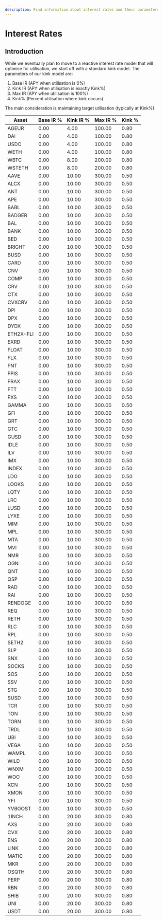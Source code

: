```yaml
---
description: Find information about interest rates and their parameters on Euler
---
```


# Interest Rates

## Introduction&#x20;

While we eventually plan to move to a reactive interest rate model that will optimise for utilisation, we start off with a standard kink model. The parameters of our kink model are:

1. Base IR (APY when utilisation is 0%)
2. Kink IR (APY when utilisation is exactly Kink%)
3. Max IR (APY when utilisation is 100%)
4. Kink% (Percent utilisation where kink occurs)

The main consideration is maintaining target utilisation (typically at Kink%).&#x20;



| Asset | Base IR % | Kink IR % | Max IR % | Kink % |
|-------|------|-------|-------|-------|
| AGEUR | 0.00| 4.00 | 100.00 | 0.80 |
| DAI | 0.00| 4.00 | 100.00 | 0.80 |
| USDC | 0.00| 4.00 | 100.00 | 0.80 |
| WETH | 0.00| 4.00 | 100.00 | 0.80 |
| WBTC | 0.00| 8.00 | 200.00 | 0.80 |
| WSTETH | 0.00| 8.00 | 200.00 | 0.80 |
| AAVE | 0.00| 10.00 | 300.00 | 0.50 |
| ALCX | 0.00| 10.00 | 300.00 | 0.50 |
| ANT | 0.00| 10.00 | 300.00 | 0.50 |
| APE | 0.00| 10.00 | 300.00 | 0.50 |
| BABL | 0.00| 10.00 | 300.00 | 0.50 |
| BADGER | 0.00| 10.00 | 300.00 | 0.50 |
| BAL | 0.00| 10.00 | 300.00 | 0.50 |
| BANK | 0.00| 10.00 | 300.00 | 0.50 |
| BED | 0.00| 10.00 | 300.00 | 0.50 |
| BRIGHT | 0.00| 10.00 | 300.00 | 0.50 |
| BUSD | 0.00| 10.00 | 300.00 | 0.50 |
| CARD | 0.00| 10.00 | 300.00 | 0.50 |
| CNV | 0.00| 10.00 | 300.00 | 0.50 |
| COMP | 0.00| 10.00 | 300.00 | 0.50 |
| CRV | 0.00| 10.00 | 300.00 | 0.50 |
| CTX | 0.00| 10.00 | 300.00 | 0.50 |
| CVXCRV | 0.00| 10.00 | 300.00 | 0.50 |
| DPI | 0.00| 10.00 | 300.00 | 0.50 |
| DPX | 0.00| 10.00 | 300.00 | 0.50 |
| DYDX | 0.00| 10.00 | 300.00 | 0.50 |
| ETH2X-FLI | 0.00| 10.00 | 300.00 | 0.50 |
| EXRD | 0.00| 10.00 | 300.00 | 0.50 |
| FLOAT | 0.00| 10.00 | 300.00 | 0.50 |
| FLX | 0.00| 10.00 | 300.00 | 0.50 |
| FNT | 0.00| 10.00 | 300.00 | 0.50 |
| FPIS | 0.00| 10.00 | 300.00 | 0.50 |
| FRAX | 0.00| 10.00 | 300.00 | 0.50 |
| FTT | 0.00| 10.00 | 300.00 | 0.50 |
| FXS | 0.00| 10.00 | 300.00 | 0.50 |
| GAMMA | 0.00| 10.00 | 300.00 | 0.50 |
| GFI | 0.00| 10.00 | 300.00 | 0.50 |
| GRT | 0.00| 10.00 | 300.00 | 0.50 |
| GTC | 0.00| 10.00 | 300.00 | 0.50 |
| GUSD | 0.00| 10.00 | 300.00 | 0.50 |
| IDLE | 0.00| 10.00 | 300.00 | 0.50 |
| ILV | 0.00| 10.00 | 300.00 | 0.50 |
| IMX | 0.00| 10.00 | 300.00 | 0.50 |
| INDEX | 0.00| 10.00 | 300.00 | 0.50 |
| LDO | 0.00| 10.00 | 300.00 | 0.50 |
| LOOKS | 0.00| 10.00 | 300.00 | 0.50 |
| LQTY | 0.00| 10.00 | 300.00 | 0.50 |
| LRC | 0.00| 10.00 | 300.00 | 0.50 |
| LUSD | 0.00| 10.00 | 300.00 | 0.50 |
| LYXE | 0.00| 10.00 | 300.00 | 0.50 |
| MIM | 0.00| 10.00 | 300.00 | 0.50 |
| MPL | 0.00| 10.00 | 300.00 | 0.50 |
| MTA | 0.00| 10.00 | 300.00 | 0.50 |
| MVI | 0.00| 10.00 | 300.00 | 0.50 |
| NMR | 0.00| 10.00 | 300.00 | 0.50 |
| OGN | 0.00| 10.00 | 300.00 | 0.50 |
| QNT | 0.00| 10.00 | 300.00 | 0.50 |
| QSP | 0.00| 10.00 | 300.00 | 0.50 |
| RAD | 0.00| 10.00 | 300.00 | 0.50 |
| RAI | 0.00| 10.00 | 300.00 | 0.50 |
| RENDOGE | 0.00| 10.00 | 300.00 | 0.50 |
| REQ | 0.00| 10.00 | 300.00 | 0.50 |
| RETH | 0.00| 10.00 | 300.00 | 0.50 |
| RLC | 0.00| 10.00 | 300.00 | 0.50 |
| RPL | 0.00| 10.00 | 300.00 | 0.50 |
| SETH2 | 0.00| 10.00 | 300.00 | 0.50 |
| SLP | 0.00| 10.00 | 300.00 | 0.50 |
| SNX | 0.00| 10.00 | 300.00 | 0.50 |
| SOCKS | 0.00| 10.00 | 300.00 | 0.50 |
| SOS | 0.00| 10.00 | 300.00 | 0.50 |
| SSV | 0.00| 10.00 | 300.00 | 0.50 |
| STG | 0.00| 10.00 | 300.00 | 0.50 |
| SUSD | 0.00| 10.00 | 300.00 | 0.50 |
| TCR | 0.00| 10.00 | 300.00 | 0.50 |
| TON | 0.00| 10.00 | 300.00 | 0.50 |
| TORN | 0.00| 10.00 | 300.00 | 0.50 |
| TRDL | 0.00| 10.00 | 300.00 | 0.50 |
| UBI | 0.00| 10.00 | 300.00 | 0.50 |
| VEGA | 0.00| 10.00 | 300.00 | 0.50 |
| WAMPL | 0.00| 10.00 | 300.00 | 0.50 |
| WILD | 0.00| 10.00 | 300.00 | 0.50 |
| WNXM | 0.00| 10.00 | 300.00 | 0.50 |
| WOO | 0.00| 10.00 | 300.00 | 0.50 |
| XCN | 0.00| 10.00 | 300.00 | 0.50 |
| XMON | 0.00| 10.00 | 300.00 | 0.50 |
| YFI | 0.00| 10.00 | 300.00 | 0.50 |
| YVBOOST | 0.00| 10.00 | 300.00 | 0.50 |
| 1INCH | 0.00| 20.00 | 300.00 | 0.80 |
| AXS | 0.00| 20.00 | 300.00 | 0.80 |
| CVX | 0.00| 20.00 | 300.00 | 0.80 |
| ENS | 0.00| 20.00 | 300.00 | 0.80 |
| LINK | 0.00| 20.00 | 300.00 | 0.80 |
| MATIC | 0.00| 20.00 | 300.00 | 0.80 |
| MKR | 0.00| 20.00 | 300.00 | 0.80 |
| OSQTH | 0.00| 20.00 | 300.00 | 0.80 |
| PERP | 0.00| 20.00 | 300.00 | 0.80 |
| RBN | 0.00| 20.00 | 300.00 | 0.80 |
| SHIB | 0.00| 20.00 | 300.00 | 0.80 |
| UNI | 0.00| 20.00 | 300.00 | 0.80 |
| USDT | 0.00| 20.00 | 300.00 | 0.80 |
